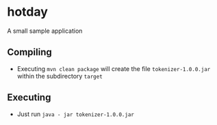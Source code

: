 # hotday
A small sample application
## Compiling
* Executing ```mvn clean package``` will create the file ```tokenizer-1.0.0.jar``` within the subdirectory ```target```
## Executing
* Just run ```java - jar tokenizer-1.0.0.jar```
